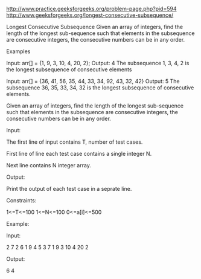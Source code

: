 http://www.practice.geeksforgeeks.org/problem-page.php?pid=594
http://www.geeksforgeeks.org/longest-consecutive-subsequence/

Longest Consecutive Subsequence Given an array of integers, find the length of the longest
sub-sequence such that elements in the subsequence are consecutive integers, the consecutive numbers
can be in any order.

Examples

Input: arr[] = {1, 9, 3, 10, 4, 20, 2}; Output: 4 The subsequence 1, 3, 4, 2 is the longest
subsequence of consecutive elements

Input: arr[] = {36, 41, 56, 35, 44, 33, 34, 92, 43, 32, 42} Output: 5 The subsequence 36, 35, 33,
34, 32 is the longest subsequence of consecutive elements.

Given an array of integers, find the length of the longest sub-sequence such that elements in the
subsequence are consecutive integers, the consecutive numbers can be in any order.

Input:

The first line of input contains T, number of test cases.

First line of line each test case contains a single integer N.

Next line contains N integer array.

Output:

Print the output of each test case in a seprate line.

Constraints:

1<=T<=100 1<=N<=100 0<=a[i]<=500

Example:

Input:

2 7 2 6 1 9 4 5 3 7 1 9 3 10 4 20 2

Output:

6 4

